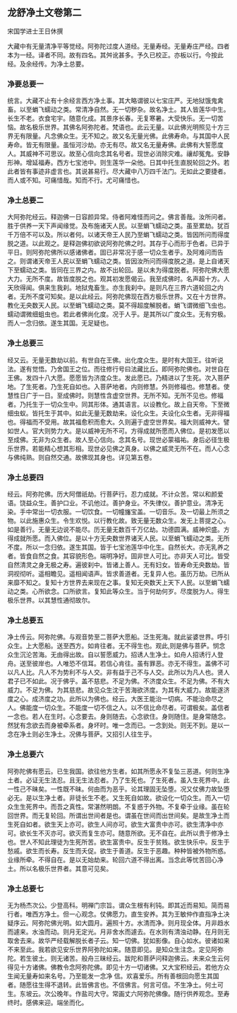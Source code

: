 ## 龙舒净土文卷第二

宋国学进士王日休撰

大藏中有无量清净平等觉经。阿弥陀过度人道经。无量寿经。无量寿庄严经。四者本为一经。译者不同。故有四名。其舛讹甚多。予久已校正。亦板以行。今按此经。及余经传。为净土总要。

### 净要总要一

统言。大藏不止有十余经言西方净土事。其大略谓彼以七宝庄严。无地狱饿鬼禽畜。以至蜎飞蠕动之类。常清净自然。无一切秽杂。故名净土。其人皆莲华中生。长生不老。衣食宅宇。随意化成。其景序长春。无复寒暑。大受快乐。无一切苦恼。故名极乐世界。其佛名阿弥陀者。梵语也。此云无量。以此佛光明照见十方三界无有限量。凡念佛众生。无不知之。故又名无量光佛。此佛寿命。与其国中人民寿命。皆无有限量。虽恒河沙劫。亦无有尽。故又名无量寿佛。此佛有大誓愿度人。其威神不可思议。故至心信向念其名号者。现世必消除灾难。禳却冤鬼。安静形神。增延福寿。西方七宝池中。则生莲华一朵他。日其中托生直脱轮回之外。若此者皆有事迹非虚言也。其说甚易行。尽大藏中八万四千法门。无如此之要捷者。而人或不知。可痛惜哉。知而不行。尤可痛惜也。

### 净土总要二

大阿弥陀经云。释迦佛一日容颜异常。侍者阿难怪而问之。佛言善哉。汝所问者。胜于供养一天下声闻缘觉。及布施诸天人民。以至蜎飞蠕动之类。虽至累劫。犹百千万倍不可以及。所以者何。以诸天帝王人民乃至蜎飞蠕动之类。皆因所问而得度脱之道。以此观之。是释迦佛初欲说阿弥陀佛之时。其存于心而形于色者。已异于平日。则阿弥陀佛所以感诸佛者。固已非常况于感一切众生者乎。及阿难问而告之。则谓诸天帝王人民以至蜎飞蠕动之类。皆因汝所问而得度脱之道。是上自诸天下至蠕动之类。皆同在三界之内。故不出轮回。是以未为得度脱者。阿弥陀佛大愿大力。无所不度。故皆度脱之也。观其初发愿偈云。我至成佛时。名声超十方。人天欣得闻。俱来生我刹。地狱鬼畜生。亦生我刹中。是则凡在三界六道轮回之内者。无所不度可知矣。是以此经云。阿弥陀佛现在西方极乐世界。又在十方世界。教化无央数天人民。以至蜎飞蠕动之类。莫不得超度解脱者。蜎飞谓微细飞虫也。蠕动谓微细蛆虫也。若此者佛尚化度。况于人乎。是其所以广度众生。无有穷极。而人一念归依。遂生其国。无足疑也。

### 净土总要三

经又云。无量无数劫以前。有世自在王佛。出化度众生。是时有大国王。往听说法。遂有觉悟。乃舍国王之位。而往修行号曰法藏比丘。即阿弥陀佛也。对世自在王佛。发四十八大愿。愿愿皆为济度众生。发此愿已。乃精进以了生死。次入菩萨地。了生死者。乃生死自如也。入菩萨地者。内则修慧。外则修福也。修慧者。使慧性日广于一日。至成佛时。则慧性含虚空世界。无所不知。无所不见也。修福者。乃托生于一切众生中。同其形体。通其语言。以设教化。故上自天帝。下至微细虫蚁。皆托生于其中。如此无量无数劫来。设化众生。夫设化众生者。无非得福也。得福而不受用。故其福愈积而愈大。久则遍于虚空世界矣。福大则威神大。譬如世人。官大则势力大。是以威神无所不可。方得成就所愿而入佛位。是初发愿以至成佛。无非为众生者。故人至心信向。念其名号。现世必蒙福祐。身后必径生极乐世界。若能精心想其形相。现世必见佛之真身。以佛之威灵无所不在。而人心念与佛纯熟。则自然交通。故佛现其身也。详见第五卷。

### 净土总要四

经云。阿弥陀佛。历大阿僧祇劫。行菩萨行。忍力成就。不计众苦。常以和颜爱语。饶益众生。善护口业。不讥他过。善护身业。不失律仪。善护意业。清净无染。手中常出一切衣服。一切饮食。一切幢旛宝盖。一切音乐。及一切最上所须之物。以此施惠众生。令生欢悦。以行教化故。致无量无数众生。发无上菩提之心。如是善行。无量无边说不能尽。历无量无数百千万亿劫。功德圆满。威神炽盛。方得成就所愿。而入佛位。是以十方无央数世界诸天人民。以至蜎飞蠕动之类。无所不度。所以一念归依。遂生其国。皆于七宝池莲华中化生。自然长大。亦无乳养之者。皆食自然之食。其容貌形色。端明净好。固非世人可比。亦非天人可比。皆受自然清灵之身无极之寿。遍彼刹中。皆诸上善人。无有妇女。皆寿命无央数劫。皆洞视彻听。遥相瞻见。遥相闻语声。皆求善道者。无复异人也。虽历万劫。已所从来靡不知之。复知十方世界去来现在之事。复知无央数天上天下人民。以至蜎飞蠕动之类。心所欲念。口所欲言。复知此等众生。当于何劫何岁。尽度脱为人。得生极乐世界。以其慧性通彻故尔。

### 净土总要五

净土传云。阿弥陀佛。与观音势至二菩萨大愿船。泛生死海。就此娑婆世界。呼引众生。上大愿船。送至西方。如肯往者。无不得生也。观此,则是佛与菩萨。悯念众生沉沦苦海。无由得出故。自以誓愿威力。招诱人生净土。如舟人招诱行人登舟。送至彼岸也。人唯恐不信耳。若信心肯往。虽有罪恶。亦无不得生。盖佛不可以凡人比。凡人不为势利不与人交。非有益于己不与人交。此所以为凡人也。贤人君子已不如此。况于佛乎。盖不慈悲。不足为佛。不济度众生。不足为佛。不有大威力。不足为佛。为其慈悲。故见众生沈于苦海欲济度。为其有大威力。故能遂济度之心。成济度之功。此所以为佛也。经云。大医王能治一切病。不能治命尽之人。佛能度一切众生。不能度一切不信之人。以不信比命尽者。可谓极矣。盖信者一念也。若人在生时。心念要去。身则随去。心念欲住。身则随住。是身常随念。然犹有念欲去而身被牵系者。身坏时。唯一念而已。一念到处。则无不到。是以一念在净土则必生净土。况佛与菩萨。又招引人往生乎。

### 净土总要六

阿弥陀佛有愿云。已生我国。欲往他方生者。如其所愿永不复坠三恶道。何则生净土者。必证无生法忍。且无生法忍者。乃了生死也。了生死者。虽入生死界中。此一性己不昧矣。一性既不昧。何由而为恶乎。论其理固无坠堕。况又仗佛力故坠堕必无。是以生净土者。非徒长生不老。又生死自如故。欲设化一切众生。而入一切众生生死界中。而吾之真性。常湛然明朗。不复惑于外物。不复牵于业缘。虽在轮回世界。而无复轮回。所谓出世间者是也。谓虽在世间而出世间矣。是故生净土而生死自如者。欲生天上亦可。欲生人间亦可。欲生大富贵中亦可。欲生清净中亦可。欲长生不灭亦可。欲灭而复生亦可。随意所欲。无不自在。此所以贵于修净土也。世人不知此理徒为生死所苦。欲生富贵中。反生于贫贱。欲生快乐中。反生于愁戚。欲生而长寿。反生而夭促。欲生于善道。反生于恶趣。种种皆被外物所惑。业缘所牵。不得自在。是以无始劫来。轮回六道不得出离。当念此等忧苦回心净土。所以名极乐世界者。其意可见矣。

### 净土总要七

无为杨杰次公。少登高科。明禅门宗旨。谓众生根有利钝。即其近而易知。简而易行者。唯西方净土。但一心观念。仗佛愿力。直生安养。其为王敏仲作直指净土决疑序云。阿弥陀佛光明。如大圆月。遍照十方。水清而净。则月现全体。月非趋水而遽来。水浊而动。则月无定光。月非舍水而遽去。在水则有清浊动静。在月则无取舍去来。故华严经载解脱长者子云。知一切佛。犹如影像。自心如水。彼诸如来不来至此。我若欲见安乐世界阿弥陀如来。随意即见。是知众生注念。定见阿弥陀。若生彼土。则无诸苦。般舟三昧经云。跋陀和菩萨问释迦佛云。未来众生云何得见十方诸佛。佛教令念阿弥陀佛。即见十方一切诸佛。又大宝积经云。若他方众生闻无量寿如来名号。乃至能发一念净 信。欢喜爱乐。所有善根回向愿生其国者。随愿往生得不退转。此皆佛言也。不信佛言。何言可信。不生净土。何土可生。东坡云。次公晚年。作盐司大守。常画丈六阿弥陀佛像。随行供养观念。至寿终时。感佛来迎。端坐而化。